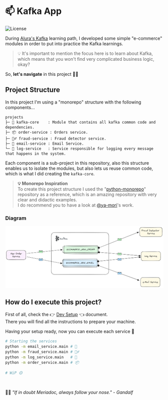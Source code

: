 # 📫 Kafka App

![License](https://img.shields.io/github/license/avcaliani/kafka-app?logo=apache&color=lightseagreen)

During [Alura's Kafka] learning path, I developed some simple "e-commerce" modules in order to put into practice the Kafka learnings.

> 💡 It's important to mention the focus here is to learn about Kafka, which means that you won't find very complicated business logic, okay?

So, **let's navigate** in this project 🚣‍♂️

[Alura's Kafka]: https://www.alura.com.br/formacao-kafka

## Project Structure

In this project I'm using a "monorepo" structure with the following components...

```text
projects
├─ 🧠 kafka-core    : Module that contains all kafka common code and dependencies.
├─ 📦 order-service : Orders service.
├─ 🕵️‍♂️ fraud-service : Fraud detector service.
├─ 📧 email-service : Email Service.
└─ 📖 log-service   : Service responsible for logging every message that happens in the system.
```

Each component is a sub-project in this repository, also this structure enables us to isolate the modules, but also lets us reuse common code, which is what I did creating the `kafka-core`.

> **💡 Monorepo Inspiration**  
> To create this project structure I used the "[python-monorepo]" repository as a reference, which is an amazing repository with very clear and didactic examples.  
> I do recommend you to have a look at [@ya-mori]'s work.

[@ya-mori]: https://github.com/ya-mori
[python-monorepo]: https://github.com/ya-mori/python-monorepo/tree/master/sample_2

### Diagram

![diagram](.docs/ecommerce-diagram.png)

## How do I execute this project?

First of all, check the 👉 [Dev Setup](.docs/dev-setup.md) 👈 document.  
There you will find all the instructions to prepare your machine.

Having your setup ready, now you can execute each service 🚀

```bash
# Starting the services
python -m email_service.main # 📧
python -m fraud_service.main # 🕵️‍♂️
python -m log_service.main   # 📖
python -m order_service.main # 📦

# WiP 🟡
```

<br/>

🧙‍♂️ _"If in doubt Meriadoc, always follow your nose." - Gandalf_
